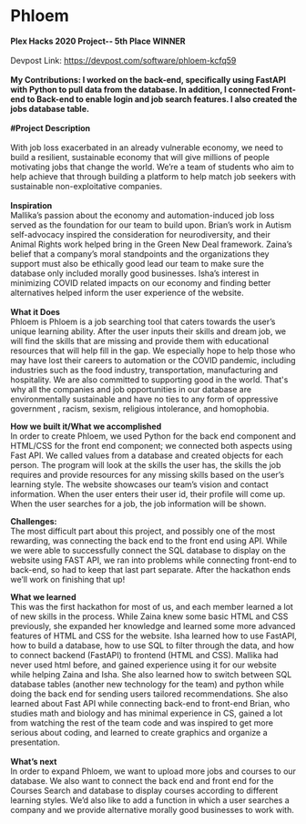 # Phloem
<strong>Plex Hacks 2020 Project-- 5th Place WINNER</strong><br>
<br>
Devpost Link: https://devpost.com/software/phloem-kcfq59
<br><br>
<strong>My Contributions: I worked on the back-end, specifically using FastAPI with Python to pull data from the database. In addition, I connected Front-end to Back-end to enable login and job search features. I also created the jobs database table.</strong>
<br><br><strong>#Project Description</strong><br><br>
  With job loss exacerbated in an already vulnerable economy, we need to build a resilient, sustainable economy that will give millions of people motivating jobs that change the world. We’re a team of students who aim to help achieve that through building a platform to help match job seekers with sustainable non-exploitative companies.
<br><br><strong>Inspiration</strong><br>
  Mallika’s passion about the economy and automation-induced job loss served as the foundation for our team to build upon. Brian’s work in Autism self-advocacy inspired the consideration for neurodiversity, and their Animal Rights work helped bring in the Green New Deal framework. Zaina’s belief that a company’s moral standpoints and the organizations they support must also be ethically good lead our team to make sure the database only included morally good businesses. Isha’s interest in minimizing COVID related impacts on our economy and finding better alternatives helped inform the user experience of the website.
  <br><br>
<strong>What it Does</strong><br>
	Phloem is Phloem is a job searching tool that caters towards the user’s unique learning ability. After the user inputs their skills and dream job, we will find the skills that are missing and provide them with educational resources that will help fill in the gap. We especially hope to help those who may have lost their careers to automation or the COVID pandemic, including industries such as the food industry, transportation, manufacturing and hospitality. We are also committed to supporting good in the world. That's why all the companies and job opportunities in our database are environmentally sustainable and have no ties to any form of oppressive government , racism, sexism, religious intolerance, and homophobia.<br>

<strong>How we built it/What we accomplished</strong><br>
	In order to create Phloem, we used Python for the back end component and HTML/CSS for the front end component; we connected both aspects using Fast API. We called values from a database and created objects for each person. The program will look at the skills the user has, the skills the job requires and provide resources for any missing skills based on the user’s learning style. The website showcases our team’s vision and contact information. When the user enters their user id, their profile will come up. When the user searches for a job, the job information will be shown.

<strong>Challenges:</strong><br>
	The most difficult part about this project, and possibly one of the most rewarding, was connecting the back end to the front end using API. While we were able to successfully connect the SQL database to display on the website using FAST API, we ran into problems while connecting front-end to back-end, so had to keep that last part separate. After the hackathon ends we’ll work on finishing that up!

<strong>What we learned</strong><br>
This was the first hackathon for most of us, and each member learned a lot of new skills in the process. While Zaina knew some basic HTML and CSS previously, she expanded her knowledge and learned some more advanced features of HTML and CSS for the website.  Isha learned how to use FastAPI, how to build a database, how to use SQL to filter through the data, and how to connect backend (FastAPI) to frontend (HTML and CSS).
 Mallika had never used html before, and gained experience using it for our website while helping Zaina and Isha. She also learned how to switch between SQL database tables (another new technology for the team) and python while doing the back end for sending users tailored recommendations. She also learned about Fast API while connecting back-end to front-end
Brian, who studies math and biology and has minimal experience in CS, gained a lot from watching the rest of the team code and was inspired to get more serious about coding, and learned to create graphics and organize a presentation.<br><br>
<strong>What’s next</strong><br>
	In order to expand Phloem, we want to upload more jobs and courses to our database. We also want to connect the back end and front end for the Courses Search and database to display courses according to different learning styles. We’d also like to add a function in which a user searches a company and we provide alternative morally good businesses to work with.

